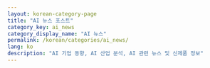 ```yaml
---
layout: korean-category-page
title: "AI 뉴스 포스트"
category_key: ai_news
category_display_name: "AI 뉴스"
permalink: /korean/categories/ai_news/
lang: ko
description: "AI 기업 동향, AI 산업 분석, AI 관련 뉴스 및 신제품 정보"
---
```

